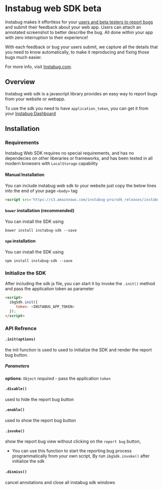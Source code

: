# Instabug web SDK beta

Instabug makes it effortless for your [users and beta testers to report bugs](https://instabug.com/bug-reporting) and submit their feedback about your web app. Users can attach an annotated screenshot to better describe the bug. All done within your app with zero interruption to their experience!

With each feedback or bug your users submit, we capture all the details that you need to know automatically, to make it reproducing and fixing those bugs much easier.

For more info, visit [Instabug.com](https://instabug.com).

## Overview
Instabug web sdk is a javascript library provides an easy way to report bugs from your website or webapp.

To use the sdk you need to have `application_token`, you  can get it from your [Instabug Dashboard](https://dashboard.instabug.com)

## Installation
### Requirements
Instabug Web SDK requires no special requirements, and has no dependecies on other liberaries or frameworks, and has been tested in all modern browsers with `LocalStorage` capability

#### Manual Installation
You can include instabug web sdk to your website just copy the below lines into the end of your page `<body>` tag
```html
<script src='https://s3.amazonaws.com/instabug-pro/sdk_releases/instabugsdk-1.2.1-beta.min.js'></script>
```
#### `bower` installation (recommended)
You can install the SDK using
```shell
bower install instabug-sdk --save
```
#### `npm` installation
You can install the SDK using
```shell
npm install instabug-sdk --save
```
### Initialize the SDK
After including the sdk js file, you can start it by invoke the `.init()` method and pass the application token as parameter
```html
<script>
  ibgSdk.init({
     token: <INSTABUG_APP_TOKEN>
  });
</script>
```

### API Refrence

#### `.init(options)`
the init function is used to used to initialize the SDK and render the report bug button.
##### Parameters
**options**: `Object` _required_ -  pass the application `token`

#### `.disable()`
used to hide the report bug button

#### `.enable()`
used to show the report bug button

#### `.invoke()`
show the report bug view without clicking on the `report bug` button,

* You can use this function to start the reporting bug process programmatically from your own script,
By run `ibgSdk.invoke()` after initialize the sdk

#### `.dismiss()`
cancel annotations and close all instabug sdk windows
